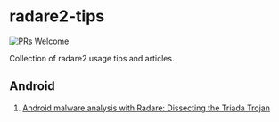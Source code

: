 # radare2-tips
[![PRs Welcome](https://img.shields.io/badge/PRs-welcome-brightgreen.svg?style=flat-square)](http://makeapullrequest.com)

Collection of radare2 usage tips and articles.


## Android 
1.  [Android malware analysis with Radare: Dissecting the Triada Trojan](https://www.nowsecure.com/blog/2016/11/21/android-malware-analysis-radare-triada-trojan/)
